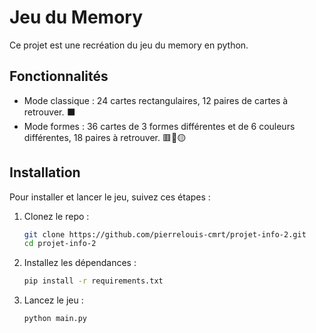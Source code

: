# Jeu du Memory

Ce projet est une recréation du jeu du memory en python.

## Fonctionnalités

- Mode classique : 24 cartes rectangulaires, 12 paires de cartes à retrouver. ⬛
- Mode formes : 36 cartes de 3 formes différentes et de 6 couleurs différentes, 18 paires à retrouver. 🟥🔶🟡

## Installation

Pour installer et lancer le jeu, suivez ces étapes :

1. Clonez le repo :

   ```bash
   git clone https://github.com/pierrelouis-cmrt/projet-info-2.git
   cd projet-info-2
   ```

2. Installez les dépendances :

   ```bash
   pip install -r requirements.txt
   ```

3. Lancez le jeu :

   ```bash
   python main.py
   ```
